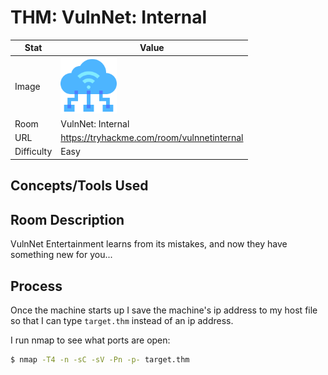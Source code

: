 # THM: VulnNet: Internal

| Stat | Value |
| ---------- | -------------------------------------------- |
| Image | <img src="/images/write_ups/try_hack_me/vuln_net_internal/vuln_net_internal.png" alt="VulnNet: Internal" width="90"/> |
| Room | VulnNet: Internal |
| URL | https://tryhackme.com/room/vulnnetinternal |
| Difficulty | Easy |

## Concepts/Tools Used



## Room Description

VulnNet Entertainment learns from its mistakes, and now they have something new for you...

## Process

Once the machine starts up I save the machine's ip address to my host file so that I can type `target.thm` instead of an ip address.

I run nmap to see what ports are open:

```bash
$ nmap -T4 -n -sC -sV -Pn -p- target.thm

```
